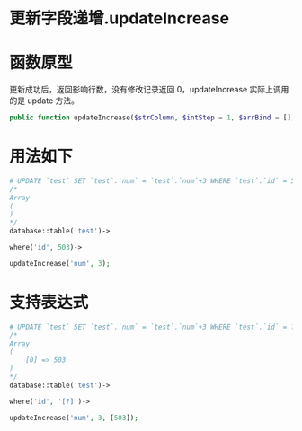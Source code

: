 # 更新字段递增.updateIncrease

# 函数原型

更新成功后，返回影响行数，没有修改记录返回 0，updateIncrease 实际上调用的是 update 方法。

``` php
public function updateIncrease($strColumn, $intStep = 1, $arrBind = [], $bFlag = false);
```

# 用法如下

``` php
# UPDATE `test` SET `test`.`num` = `test`.`num`+3 WHERE `test`.`id` = 503 
/*
Array
(
)
*/
database::table('test')->

where('id', 503)->

updateIncrease('num', 3);
```

# 支持表达式

``` php
# UPDATE `test` SET `test`.`num` = `test`.`num`+3 WHERE `test`.`id` = ? 
/*
Array
(
    [0] => 503
)
*/
database::table('test')->

where('id', '[?]')->

updateIncrease('num', 3, [503]);
```
